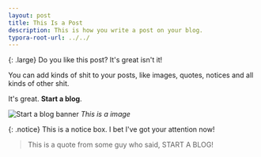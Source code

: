```yaml
---
layout: post
title: This Is a Post
description: This is how you write a post on your blog.
typora-root-url: ../../
---
```

{: .large}
Do you like this  post? It's great isn't it!

You can add kinds of shit to your  posts, like images, quotes, notices and all kinds of other shit.

It's  great. **Start a  blog**.

![Start a  blog banner](/assets/images/feature.webp)
*This is a  image*

{: .notice}
This is a  notice box. I bet I've got your attention now!

> This is a quote from some  guy who said, START A  BLOG!
